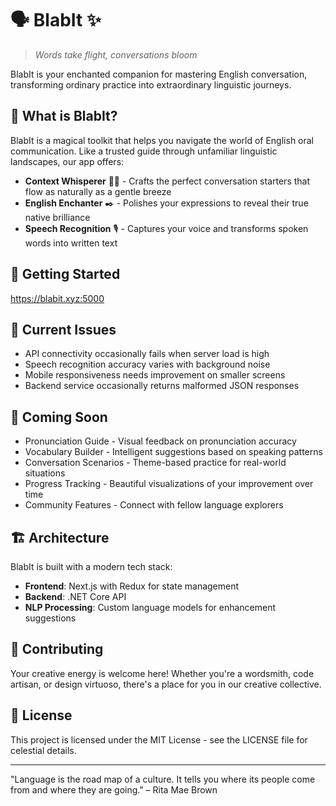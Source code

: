# 🗣️ BlabIt ✨

> *Words take flight, conversations bloom*

BlabIt is your enchanted companion for mastering English conversation, transforming ordinary practice into extraordinary linguistic journeys.

## 🌟 What is BlabIt?

BlabIt is a magical toolkit that helps you navigate the world of English oral communication. Like a trusted guide through unfamiliar linguistic landscapes, our app offers:

- **Context Whisperer** 🧙‍♂️ - Crafts the perfect conversation starters that flow as naturally as a gentle breeze
- **English Enchanter** ✒️ - Polishes your expressions to reveal their true native brilliance
- **Speech Recognition** 🎙️ - Captures your voice and transforms spoken words into written text

## 🚀 Getting Started

https://blabit.xyz:5000

## 🐛 Current Issues

- API connectivity occasionally fails when server load is high
- Speech recognition accuracy varies with background noise
- Mobile responsiveness needs improvement on smaller screens
- Backend service occasionally returns malformed JSON responses

## 🔮 Coming Soon

- Pronunciation Guide - Visual feedback on pronunciation accuracy
- Vocabulary Builder - Intelligent suggestions based on speaking patterns
- Conversation Scenarios - Theme-based practice for real-world situations
- Progress Tracking - Beautiful visualizations of your improvement over time
- Community Features - Connect with fellow language explorers

## 🏗️ Architecture

BlabIt is built with a modern tech stack:

- **Frontend**: Next.js with Redux for state management
- **Backend**: .NET Core API
- **NLP Processing**: Custom language models for enhancement suggestions

## 💫 Contributing

Your creative energy is welcome here! Whether you're a wordsmith, code artisan, or design virtuoso, there's a place for you in our creative collective.

## 📜 License

This project is licensed under the MIT License - see the LICENSE file for celestial details.

---

"Language is the road map of a culture. It tells you where its people come from and where they are going." – Rita Mae Brown